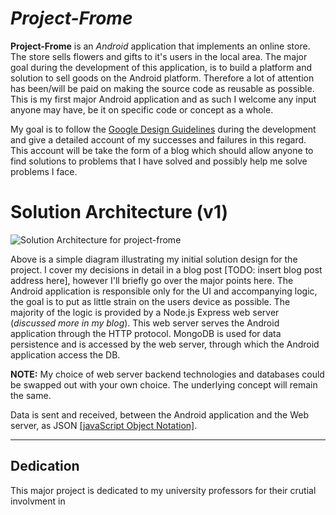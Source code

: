 # ***Project-Frome***

**Project-Frome** is an *Android* application that implements an online store. The store sells flowers and gifts to it's users in the local area. The major goal during the development of this application, is to build a platform and solution to sell goods on the Android platform. Therefore a lot of attention has been/will be paid on making the source code as reusable as possible. This is my first major Android application and as such I welcome any input anyone may have, be it on specific code or concept as a whole. 

My goal is to follow the [Google Design Guidelines](https://developer.android.com/design/index.html) during the development and give a detailed account of my successes and failures in this regard. This account will be take the form of a blog which should allow anyone to find solutions to problems that I have solved and possibly help me solve problems I face. 

# Solution Architecture (v1)

![Solution Architecture for project-frome](https://lh3.googleusercontent.com/26okLLBUsTiSWomjmUr4jEaK9sny5EAV9AOZFj8lM954LC4NqE0pMKJzRv6JWv_s_rQL_X7Y_jfd)

Above is a simple diagram illustrating my initial solution design for the project. I cover my decisions in detail in a blog post [TODO: insert blog post address here], however I'll briefly go over the major points here. The Android application is responsible only for the UI and accompanying logic, the goal is to put as little strain on the users device as possible. The majority of the logic is provided by a Node.js Express web server (*discussed more in my blog*). This web server serves the Android application through the HTTP protocol. MongoDB is used for data persistence and is accessed by the web server, through which the Android application access the DB.

**NOTE:** My choice of web server backend technologies and databases could be swapped out with your own choice. The underlying concept will remain the same.

Data is sent and received, between the Android application and the Web server, as JSON [[javaScript Object Notation]](https://www.json.org/).


----------
## Dedication
This major project is dedicated to my university professors for their crutial involvment in 

<!--stackedit_data:
eyJoaXN0b3J5IjpbMTA2OTAwMzUyOF19
-->